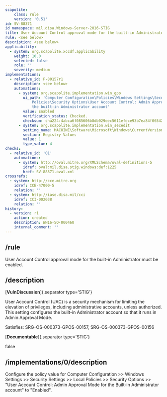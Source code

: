 ```yaml
---
scapolite:
    class: rule
    version: '0.51'
id: SV-88371
id_namespace: mil.disa.Windows-Server-2016-STIG
title: User Account Control approval mode for the built-in Administrator must be enabled.
rule: <see below>
description: <see below>
applicability:
  - system: org.scapolite.xccdf.applicability
    weight: 10.0
    selected: false
    role: ''
    severity: medium
implementations:
  - relative_id: F-80157r1
    description: <see below>
    automations:
      - system: org.scapolite.implementation.win_gpo
        ui_path: 'Computer Configuration\Policies\Windows Settings\Security Settings\Local
            Policies\Security Options\User Account Control: Admin Approval Mode for
            the built-in Administrator account'
        value: Enabled
        verification_status: Checked.
        checksum: sha224:4abca6f085606b8db029eec5611efece93b7ea84f06542bd5cc80ec9
      - system: org.scapolite.implementation.win_secedit
        setting_name: MACHINE\Software\Microsoft\Windows\CurrentVersion\Policies\System\FilterAdministratorToken
        section: Registry Values
        value: 1
        type_value: 4
checks:
  - relative_id: '01'
    automations:
      - system: http://oval.mitre.org/XMLSchema/oval-definitions-5
        idref: oval:mil.disa.stig.windows:def:1225
        href: SV-88371.oval.xml
crossrefs:
  - system: http://cce.mitre.org
    idref: CCE-47000-5
    relation: ''
  - system: http://iase.disa.mil/cci
    idref: CCI-002038
    relation: ''
history:
  - version: r1
    action: created
    description: WN16-SO-000460
    internal_comment: ''
---
```



## /rule

User Account Control approval mode for the built-in Administrator must be enabled.

## /description

[**VulnDiscussion**]{.separator type='STIG'}

User Account Control (UAC) is a security mechanism for limiting the elevation of privileges, including administrative accounts, unless authorized. This setting configures the built-in Administrator account so that it runs in Admin Approval Mode.

Satisfies: SRG-OS-000373-GPOS-00157, SRG-OS-000373-GPOS-00156

[**Documentable**]{.separator type='STIG'}

false

## /implementations/0/description

Configure the policy value for Computer Configuration >> Windows Settings >> Security Settings >> Local Policies >> Security Options >> "User Account Control: Admin Approval Mode for the Built-in Administrator account" to "Enabled".
